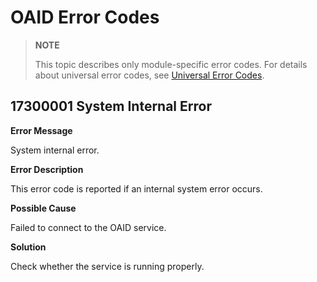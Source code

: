 # OAID Error Codes


>  **NOTE**
>
>  This topic describes only module-specific error codes. For details about universal error codes, see [Universal Error Codes](errorcode-universal.md).


## 17300001 System Internal Error

**Error Message**

System internal error.

**Error Description**

This error code is reported if an internal system error occurs.

**Possible Cause**

Failed to connect to the OAID service.

**Solution**

Check whether the service is running properly.

